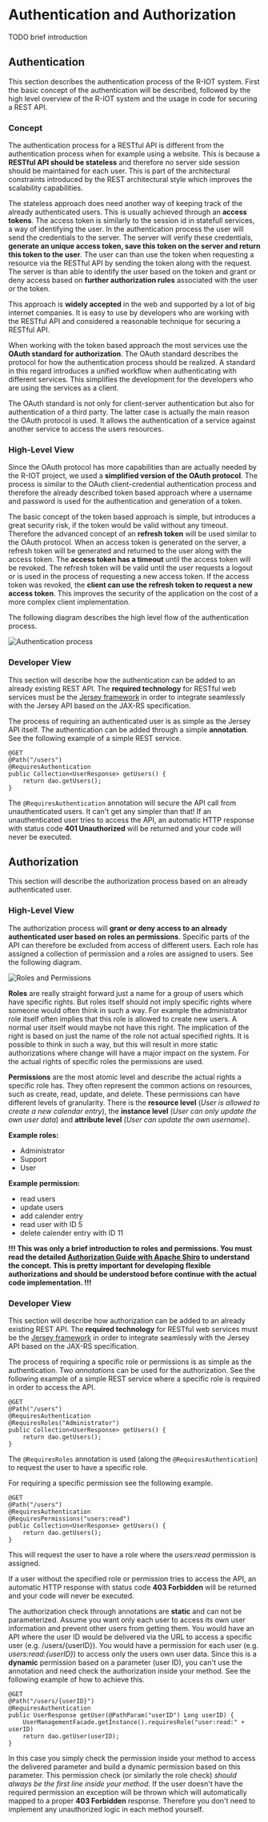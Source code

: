 # Authentication and Authorization
TODO brief introduction

## Authentication
This section describes the authentication process of the R-IOT system. First the basic concept of the authentication will be described, followed by the high level overview of the R-IOT system and the usage in code for securing a REST API.

### Concept
The authentication process for a RESTful API is different from the authentication process when for example using a website. This is because a **RESTful API should be stateless** and therefore no server side session should be maintained for each user. This is part of the architectural constraints introduced by the REST architectural style which improves the scalability capabilities.

The stateless approach does need another way of keeping track of the already authenticated users. This is usually achieved through an **access tokens**. The access token is similarly to the session id in statefull services, a way of identifying the user. In the authentication process the user will send the credentials to the server. The server will verify these credentials, **generate an unique access token, save this token on the server and return this token to the user**. The user can than use the token when requesting a resource via the RESTful API by sending the token along with the request. The server is than able to identify the user based on the token and grant or deny access based on **further authorization rules** associated with the user or the token.

This approach is **widely accepted** in the web and supported by a lot of big internet companies. It is easy to use by developers who are working with the RESTful API and considered a reasonable technique for securing a RESTful API.

When working with the token based approach the most services use the **OAuth standard for authorization**. The OAuth standard describes the protocol for how the authentication process should be realized. A standard in this regard introduces a unified workflow when authenticating with different services. This simplifies the development for the developers who are using the services as a client.

The OAuth standard is not only for client-server authentication but also for authentication of a third party. The latter case is actually the main reason the OAuth protocol is used. It allows the authentication of a service against another service to access the users resources.

### High-Level View
Since the OAuth protocol has more capabilities than are actually needed by the R-IOT project, we used a **simplified version of the OAuth protocol**. The process is similar to the OAuth client-credential authentication process and therefore the already described token based approach where a username and password is used for the authentication and generation of a token.

The basic concept of the token based approach is simple, but introduces a great security risk, if the token would be valid without any timeout. Therefore the advanced concept of an **refresh token** will be used similar to the OAuth protocol. When an access token is generated on the server, a refresh token will be generated and returned to the user along with the access token. The **access token has a timeout** until the access token will be revoked. The refresh token will be valid until the user requests a logout or is used in the process of requesting a new access token. If the access token was revoked, the **client can use the refresh token to request a new access token**. This improves the security of the application on the cost of a more complex client implementation.

The following diagram describes the high level flow of the authentication process.

![Authentication process](image/authentication_process.png)

### Developer View
This section will describe how the authentication can be added to an already existing REST API. The **required technology** for RESTful web services must be the [Jersey framework](https://jersey.java.net/) in order to integrate seamlessly with the Jersey API based on the JAX-RS specification.

The process of requiring an authenticated user is as simple as the Jersey API itself. The authentication can be added through a simple **annotation**. See the following example of a simple REST service.

    @GET
    @Path("/users")
    @RequiresAuthentication
    public Collection<UserResponse> getUsers() {
        return dao.getUsers();
    }

The `@RequiresAuthentication` annotation will secure the API call from unauthenticated users. It can't get any simpler than that! If an unauthenticated user tries to access the API, an automatic HTTP response with status code **401 Unauthorized** will be returned and your code will never be executed.

## Authorization
This section will describe the authorization process based on an already authenticated user.

### High-Level View
The authorization process will **grant or deny access to an already authenticated user based on roles an permissions**. Specific parts of the API can therefore be excluded from access of different users. Each role has assigned a collection of permission and a roles are assigned to users. See the following diagram.

![Roles and Permissions](image/authorization.png)

**Roles** are really straight forward just a name for a group of users which have specific rights. But roles itself should not imply specific rights where someone would often think in such a way. For example the administrator role itself often implies that this role is allowed to create new users. A normal user itself would maybe not have this right. The implication of the right is based on just the name of the role not actual specified rights. It is possible to think in such a way, but this will result in more static authorizations where change will have a major impact on the system. For the actual rights of specific roles the permissions are used.

**Permissions** are the most atomic level and describe the actual rights a specific role has. They often represent the common actions on resources, such as create, read, update, and delete. These permissions can have different levels of granularity. There is the **resource level** (*User is allowed to create a new calendar entry*), the **instance level** (*User can only update the own user data*) and **attribute level** (*User can update the own username*).

**Example roles:**
- Administrator
- Support
- User

**Example permission:** 
- read users
- update users
- add calender entry
- read user with ID 5
- delete calender entry with ID 11

**!!! This was only a brief introduction to roles and permissions. You must read the detailed [Authorization Guide with Apache Shiro](http://shiro.apache.org/java-authorization-guide.html) to understand the concept. This is pretty important for developing flexible authorizations and should be understood before continue with the actual code implementation. !!!**

### Developer View
This section will describe how authorization can be added to an already existing REST API. The **required technology** for RESTful web services must be the [Jersey framework](https://jersey.java.net/) in order to integrate seamlessly with the Jersey API based on the JAX-RS specification.

The process of requiring a specific role or permissions is as simple as the authentication. Two *annotations* can be used for the authorization. See the following example of a simple REST service where a specific role is required in order to access the API.

    @GET
    @Path("/users")
    @RequiresAuthentication
    @RequiresRoles("Administrator")
    public Collection<UserResponse> getUsers() {
        return dao.getUsers();
    }

The `@RequiresRoles` annotation is used (along the `@RequiresAuthentication`) to request the user to have a specific role.

For requiring a specific permission see the following example.

    @GET
    @Path("/users")
    @RequiresAuthentication
    @RequiresPermissions("users:read")
    public Collection<UserResponse> getUsers() {
        return dao.getUsers();
    }

This will request the user to have a role where the *users:read* permission is assigned.

If a user without the specified role or permission tries to access the API, an automatic HTTP response with status code **403 Forbidden** will be returned and your code will never be executed.

The authorization check through annotations are **static** and can not be parameterized. Assume you want only each user to access its own user information and prevent other users from getting them. You would have an API where the user ID would be delivered via the URL to access a specific user (e.g. /users/{userID}). You would have a permission for each user (e.g. *users:read:{userID}*) to access only the users own user data. Since this is a **dynamic** permission based on a parameter (user ID), you can't use the annotation and need check the authorization inside your method. See the following example of how to achieve this.

    @GET
    @Path("/users/{userID}")
    @RequiresAuthentication
    public UserResponse getUser(@PathParam("userID") Long userID) {
    	UserManagementFacade.getInstance().requiresRole("user:read:" + userID)
        return dao.getUser(userID);
    }

In this case you simply check the permission inside your method to access the delivered parameter and build a dynamic permission based on this parameter. This permission check (or similarly the role check) *should always be the first line inside your method*. If the user doesn't have the required permission an exception will be thrown which will automatically mapped to a proper **403 Forbidden** response. Therefore you don't need to implement any unauthorized logic in each method yourself.
